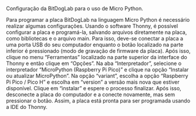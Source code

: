 Configuração da BitDogLab para o uso de Micro Python.

Para programar a placa BitDogLab na linguagem Micro Python é necessário realizar algumas configurações. Usando o software Thonny, é possível configurar a placa e programá-la, salvando arquivos diretamente na placa, como bibliotecas e o arquivo main. Para isso, deve-se conectar a placa a uma porta USB do seu computador enquanto o botão localizado na parte inferior é pressionado (modo de gravação de firmware da placa). Após isso, clique no menu “Ferramentas” localizado na parte superior da interface do Thonny e então clique em “Opções”. Na aba “Interpretador”, selecione o interpretador “MicroPython (Raspberry Pi Pico)” e clique na opção “Instalar ou atualizar MicroPython”. Na opção “variant”, escolha a opção “Raspberry Pi Pico / Pico H” e escolha em “version” a versão mais nova que estiver disponível. Clique em “instalar” e espere o processo finalizar. 
Após isso, desconecte a placa do computador e a conecte novamente, mas sem pressionar o botão. Assim, a placa está pronta para ser programada usando a IDE do Thonny.

